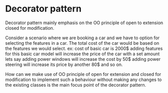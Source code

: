 # Decorator pattern

Decorator pattern mainly emphasis on the OO principle of open to extension closed for modification.

Consider a scenario where we are booking a car and we have to option for selecting the features in a car.
The total cost of the car would be based on the features we would select.
ex: cost of basic car is 2000$
adding features for this basic car model will increase the price of the car with a set amount lets say adding power 
windows will increase the cost by 50$  adding power steering will increase its price by another 80$ and so on.

How can we make use of OO principle of open for extension and closed for modification to implement such a behaviour 
without making any changes to the existing classes is the main focus point of the decorator pattern.

